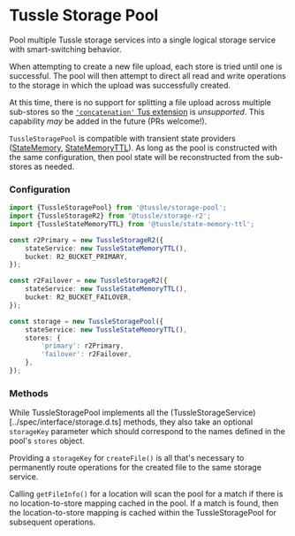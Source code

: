 Tussle Storage Pool
===

Pool multiple Tussle storage services into a single logical storage service with
smart-switching behavior.

When attempting to create a new file upload, each store is tried until one is
successful. The pool will then attempt to direct all read and write operations
to the storage in which the upload was successfully created.

At this time, there is no support for splitting a file upload across multiple
sub-stores so the [`'concatenation'` Tus extension](https://tus.io/protocols/resumable-upload#concatenation)
is *unsupported*. This capability _may_ be added in the future (PRs welcome!).

`TussleStoragePool` is compatible with transient state providers ([StateMemory](../state-memory),
[StateMemoryTTL](../state-memory-ttl)). As long as the pool is constructed with the same
configuration, then pool state will be reconstructed from the sub-stores as needed.

### Configuration

```typescript
import {TussleStoragePool} from '@tussle/storage-pool';
import {TussleStorageR2} from '@tussle/storage-r2';
import {TussleStateMemoryTTL} from '@tussle/state-memory-ttl';

const r2Primary = new TussleStorageR2({
	stateService: new TussleStateMemoryTTL(),
	bucket: R2_BUCKET_PRIMARY,
});

const r2Failover = new TussleStorageR2({
	stateService: new TussleStateMemoryTTL(),
	bucket: R2_BUCKET_FAILOVER,
});

const storage = new TussleStoragePool({
	stateService: new TussleStateMemoryTTL(),
	stores: {
		'primary': r2Primary,
		'failover': r2Failover,
	},
});
```

### Methods
While TussleStoragePool implements all the (TussleStorageService)[../spec/interface/storage.d.ts]
methods, they also take an optional `storageKey` parameter which should
correspond to the names defined in the pool's `stores` object.

Providing a `storageKey` for `createFile()` is all that's necessary to
permanently route operations for the created file to the same storage service.

Calling `getFileInfo()` for a location will scan the pool for a match if there
is no location-to-store mapping cached in the pool. If a match is found, then
the location-to-store mapping is cached within the TussleStoragePool for
subsequent operations.

